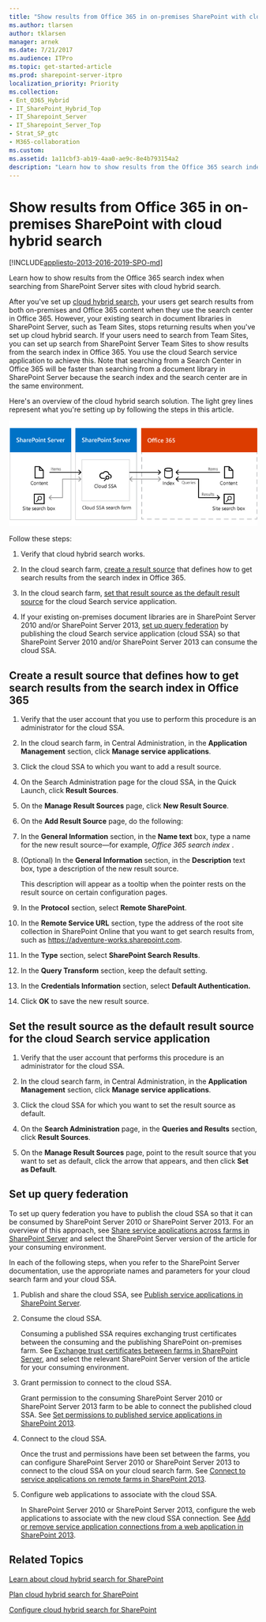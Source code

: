 ```yaml
---
title: "Show results from Office 365 in on-premises SharePoint with cloud hybrid search"
ms.author: tlarsen
author: tklarsen
manager: arnek
ms.date: 7/21/2017
ms.audience: ITPro
ms.topic: get-started-article
ms.prod: sharepoint-server-itpro
localization_priority: Priority
ms.collection:
- Ent_O365_Hybrid
- IT_SharePoint_Hybrid_Top
- IT_Sharepoint_Server
- IT_Sharepoint_Server_Top
- Strat_SP_gtc
- M365-collaboration
ms.custom: 
ms.assetid: 1a11cbf3-ab19-4aa0-ae9c-8e4b793154a2
description: "Learn how to show results from the Office 365 search index when searching from SharePoint Server sites with cloud hybrid search."
---
```


# Show results from Office 365 in on-premises SharePoint with cloud hybrid search

[!INCLUDE[appliesto-2013-2016-2019-SPO-md](../includes/appliesto-2013-2016-2019-SPO-md.md)]

Learn how to show results from the Office 365 search index when searching from SharePoint Server sites with cloud hybrid search.
  
After you've set up [cloud hybrid search](/SharePoint/hybrid/learn-about-cloud-hybrid-search-for-sharepoint), your users get search results from both on-premises and Office 365 content when they use the search center in Office 365. However, your existing search in document libraries in SharePoint Server, such as Team Sites, stops returning results when you've set up cloud hybrid search. If your users need to search from Team Sites, you can set up search from SharePoint Server Team Sites to show results from the search index in Office 365. You use the cloud Search service application to achieve this. Note that searching from a Search Center in Office 365 will be faster than searching from a document library in SharePoint Server because the search index and the search center are in the same environment.
  
Here's an overview of the cloud hybrid search solution. The light grey lines represent what you're setting up by following the steps in this article.
  
![The illustration shows information flowing from a site search box in SharePoint Server 2013, via the cloud SSA, to the index in Office 365, and back to the site search box.](../media/b553afc7-6903-4b16-b893-f621e69eaec5.png)
  
Follow these steps:
  
1. Verify that cloud hybrid search works.
    
2. In the cloud search farm, [create a result source](#create-a-result-source-that-defines-how-to-get-search-results-from-the-search-index-in-office-365) that defines how to get search results from the search index in Office 365.
    
3. In the cloud search farm, [set that result source as the default result source](#set-the-result-source-as-the-default-result-source-for-the-cloud-search-service-application) for the cloud Search service application.
    
4. If your existing on-premises document libraries are in SharePoint Server 2010 and/or SharePoint Server 2013, [set up query federation](#set-up-query-federation) by publishing the cloud Search service application (cloud SSA) so that SharePoint Server 2010 and/or SharePoint Server 2013 can consume the cloud SSA. 
    
## Create a result source that defines how to get search results from the search index in Office 365
<a name="BKMK_Create_result_source_for_O365_index"> </a>

1. Verify that the user account that you use to perform this procedure is an administrator for the cloud SSA.
    
2. In the cloud search farm, in Central Administration, in the **Application Management** section, click **Manage service applications**. 
    
3. Click the cloud SSA to which you want to add a result source.
    
4. On the Search Administration page for the cloud SSA, in the Quick Launch, click **Result Sources**. 
    
5. On the **Manage Result Sources** page, click **New Result Source**. 
    
6. On the **Add Result Source** page, do the following: 
    
1. In the **General Information** section, in the **Name text** box, type a name for the new result source—for example,  *Office 365 search index*  . 
    
2. (Optional) In the **General Information** section, in the **Description** text box, type a description of the new result source. 
    
    This description will appear as a tooltip when the pointer rests on the result source on certain configuration pages.
    
3. In the **Protocol** section, select **Remote SharePoint**. 
    
4. In the **Remote Service URL** section, type the address of the root site collection in SharePoint Online that you want to get search results from, such as https://adventure-works.sharepoint.com. 
    
5. In the **Type** section, select **SharePoint Search Results**. 
    
6. In the **Query Transform** section, keep the default setting. 
    
7. In the **Credentials Information** section, select **Default Authentication.**
    
8. Click **OK** to save the new result source. 
    
## Set the result source as the default result source for the cloud Search service application
<a name="BKMK_Set_as_default_result_source"> </a>

1. Verify that the user account that performs this procedure is an administrator for the cloud SSA.
    
2. In the cloud search farm, in Central Administration, in the **Application Management** section, click **Manage service applications**. 
    
3. Click the cloud SSA for which you want to set the result source as default.
    
4. On the **Search Administration** page, in the **Queries and Results** section, click **Result Sources**. 
    
5. On the **Manage Result Sources** page, point to the result source that you want to set as default, click the arrow that appears, and then click **Set as Default**. 
    
## Set up query federation
<a name="BKMK_Set_up_query_federation"> </a>

To set up query federation you have to publish the cloud SSA so that it can be consumed by SharePoint Server 2010 or SharePoint Server 2013. For an overview of this approach, see [Share service applications across farms in SharePoint Server](../administration/share-service-applications-across-farms.md) and select the SharePoint Server version of the article for your consuming environment. 
  
In each of the following steps, when you refer to the SharePoint Server documentation, use the appropriate names and parameters for your cloud search farm and your cloud SSA.
  
1. Publish and share the cloud SSA, see [Publish service applications in SharePoint Server](../administration/publish-a-service-application.md).
    
2. Consume the cloud SSA.
    
    Consuming a published SSA requires exchanging trust certificates between the consuming and the publishing SharePoint on-premises farm. See [Exchange trust certificates between farms in SharePoint Server](../administration/exchange-trust-certificates-between-farms.md), and select the relevant SharePoint Server version of the article for your consuming environment.
    
3. Grant permission to connect to the cloud SSA.
    
    Grant permission to the consuming SharePoint Server 2010 or SharePoint Server 2013 farm to be able to connect the published cloud SSA. See [Set permissions to published service applications in SharePoint 2013](/SharePoint/administration/set-permission-to-a-published-service-application).
    
4. Connect to the cloud SSA.
    
    Once the trust and permissions have been set between the farms, you can configure SharePoint Server 2010 or SharePoint Server 2013 to connect to the cloud SSA on your cloud search farm. See [Connect to service applications on remote farms in SharePoint 2013](/SharePoint/administration/connect-to-a-service-application-on-a-remote-farm).
    
5. Configure web applications to associate with the cloud SSA.
    
    In SharePoint Server 2010 or SharePoint Server 2013, configure the web applications to associate with the new cloud SSA connection. See [Add or remove service application connections from a web application in SharePoint 2013](/SharePoint/administration/add-or-remove-a-service-application-connection-to-a-web-application).
    
## Related Topics
<a name="BKMK_Set_up_query_federation"> </a>

[Learn about cloud hybrid search for SharePoint](/SharePoint/hybrid/learn-about-cloud-hybrid-search-for-sharepoint)
  
[Plan cloud hybrid search for SharePoint](/SharePoint/hybrid/plan-cloud-hybrid-search-for-sharepoint)
  
[Configure cloud hybrid search for SharePoint](/SharePoint/hybrid/configure-cloud-hybrid-searchroadmap)
  

